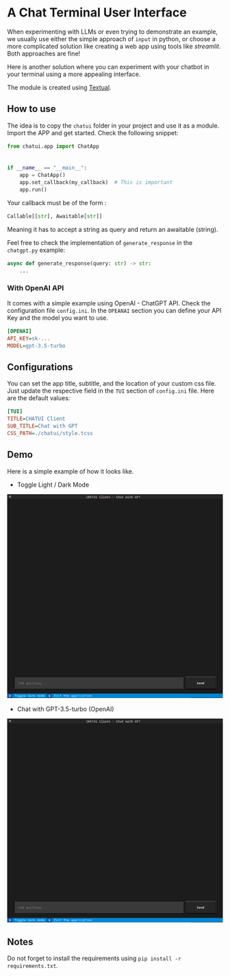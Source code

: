 # A Chat Terminal User Interface

When experimenting with LLMs or even trying to demonstrate an example, we usually use either the simple approach of `input` in python, or choose a more complicated solution like creating a web app using tools like *streamlit*. Both approaches are fine!

Here is another solution where you can experiment with your chatbot in your terminal using a more appealing interface.

The module is created using [Textual](https://textual.textualize.io/).

## How to use

The idea is to copy the `chatui` folder in your project and use it as a module. Import the APP and get started. Check the following snippet:

```python
from chatui.app import ChatApp


if __name__ == "__main__":
    app = ChatApp()
    app.set_callback(my_callback)  # This is important
    app.run()
```

Your callback must be of the form :

```python
Callable[[str], Awaitable[str]]
```

Meaning it has to accept a string as query and return an awaitable (string).

Feel free to check the implementation of `generate_response` in the `chatgpt.py` example:

```python
async def generate_response(query: str) -> str:
    ...
```

### With OpenAI API

It comes with a simple example using OpenAI - ChatGPT API.
Check the configuration file `config.ini`. In the `OPEANAI` section you can define your API Key and the model you want to use.

```ini
[OPENAI]
API_KEY=sk-...
MODEL=gpt-3.5-turbo
```

## Configurations

You can set the app title, subtitle, and the location of your custom css file. Just update the respective field in the `TUI` section of `config.ini` file. Here are the default values:

```ini
[TUI]
TITLE=CHATUI Client
SUB_TITLE=Chat with GPT
CSS_PATH=./chatui/style.tcss

```

## Demo

Here is a simple example of how it looks like.

- Toggle Light / Dark Mode

![toggle modes](./img/toggle_modes.gif)

- Chat with GPT-3.5-turbo (OpenAI)

![chat with gpt](./img/chat_example.gif)

## Notes

Do not forget to install the requirements using `pip install -r requirements.txt`.
